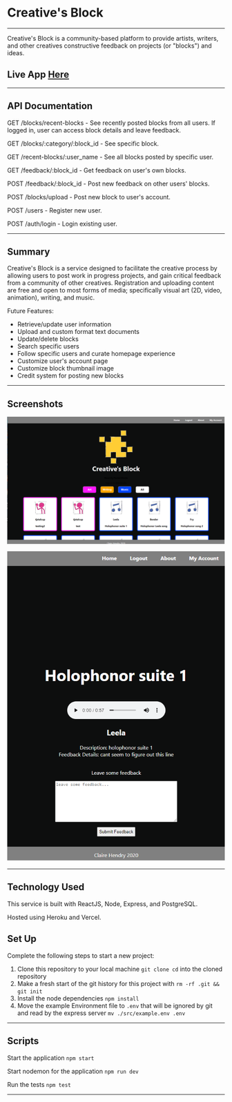 # Creative's Block
---------------------------------------------
Creative's Block is a community-based platform to provide artists, writers, and other creatives constructive feedback on projects (or "blocks") and ideas.

## Live App [Here](https://creatives-block-client.vercel.app/)

------

## API Documentation

GET /blocks/recent-blocks - See recently posted blocks from all users. If logged in, user can access block details and leave feedback.

GET /blocks/:category/:block_id - See specific block.

GET /recent-blocks/:user_name - See all blocks posted by specific user.

GET /feedback/:block_id - Get feedback on user's own blocks.

POST /feedback/:block_id - Post new feedback on other users' blocks.

POST /blocks/upload - Post new block to user's account.

POST /users - Register new user.

POST /auth/login - Login existing user.


------

## Summary

Creative's Block is a service designed to facilitate the creative process by allowing users to post work in progress projects, and gain critical feedback from a community of other creatives. Registration and uploading content are free and open to most forms of media; specifically visual art (2D, video, animation), writing, and music.

Future Features:
- Retrieve/update user information
- Upload and custom format text documents
- Update/delete blocks
- Search specific users
- Follow specific users and curate homepage experience
- Customize user's account page
- Customize block thumbnail image
- Credit system for posting new blocks

------

## Screenshots

![Image of Homepage](./src/image_assets/screenshot1.png)

![Image of Block Page](./src/image_assets/screenshot2.png)

------

## Technology Used

This service is built with ReactJS, Node, Express, and PostgreSQL.

Hosted using Heroku and Vercel.

## Set Up

Complete the following steps to start a new project:

1. Clone this repository to your local machine `git clone cd` into the cloned repository
2. Make a fresh start of the git history for this project with `rm -rf .git && git init`
3. Install the node dependencies `npm install`
4. Move the example Environment file to `.env` that will be ignored by git and read by the express server `mv ./src/example.env .env`

-------

## Scripts

Start the application `npm start`

Start nodemon for the application `npm run dev`

Run the tests `npm test`

-------

